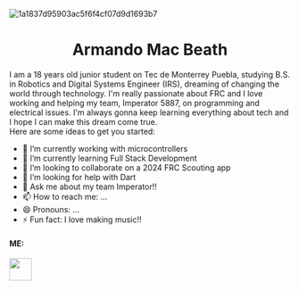 
![1a1837d95903ac5f6f4cf07d9d1693b7](https://github.com/armandomm09/armandomm09/assets/97997290/37f67631-0ff8-41c9-9d7b-8a01a9b9241f)

<div align="center" color="blue">
  <h1>Armando Mac Beath</h1>
</div>


I am a 18 years old junior student on Tec de Monterrey Puebla, studying B.S. in Robotics and Digital Systems Engineer (IRS), dreaming of changing the world through technology. I'm really passionate about FRC and I love working and helping my team, Imperator 5887, on programming and electrical issues. I'm always gonna keep learning everything about tech and I hope I can make this dream come true.  
Here are some ideas to get you started:

- 🔭 I’m currently working with microcontrollers
- 🌱 I’m currently learning Full Stack Development
- 👯 I’m looking to collaborate on a 2024 FRC Scouting app
- 🤔 I’m looking for help with Dart
- 💬 Ask me about my team Imperator!!
- 📫 How to reach me: ...
- 😄 Pronouns: ...
- ⚡ Fun fact: I love making music!!



<h4 align="left">ME:</h4>

<img src="https://github.com/armandomm09/armandomm09/assets/97997290/699b679b-a12a-450f-88ab-352c9523a836" height="40" width="auto">

